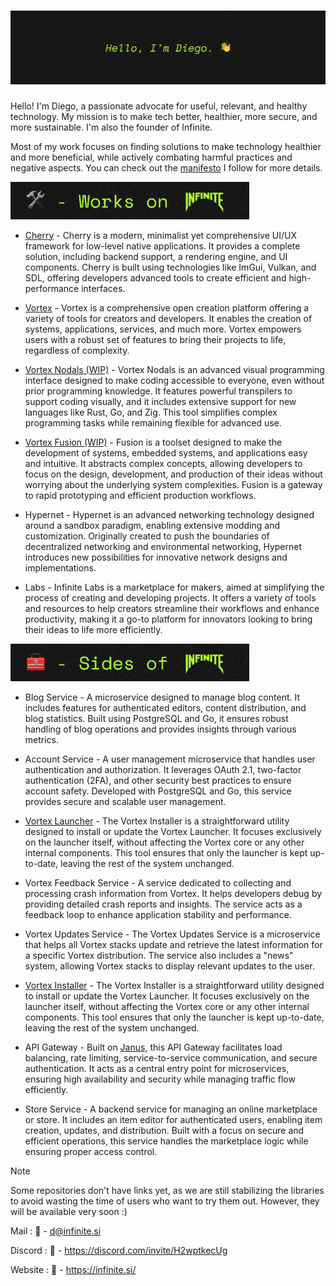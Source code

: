 <a href="https://infinite.si">
  <h1 align="center">
    <picture>
      <source media="(prefers-color-scheme: dark)" srcset="./assets/banner.png">
      <img height="" src="./assets/banner.png">
    </picture>
  </h1>
</a>

Hello! I'm Diego, a passionate advocate for useful, relevant, and healthy technology. My mission is to make tech better, healthier, more secure, and more sustainable. I'm also the founder of Infinite.

Most of my work focuses on finding solutions to make technology healthier and more beneficial, while actively combating harmful practices and negative aspects. You can check out the [manifesto](https://infinite.si/manifesto) I follow for more details.

<img height="60" src="./assets/works.png">


- [Cherry](https://github.com/infiniteHQ/Cherry) - Cherry is a modern, minimalist yet comprehensive UI/UX framework for low-level native applications. It provides a complete solution, including backend support, a rendering engine, and UI components. Cherry is built using technologies like ImGui, Vulkan, and SDL, offering developers advanced tools to create efficient and high-performance interfaces.

- [Vortex](https://github.com/infiniteHQ/Vortex) - Vortex is a comprehensive open creation platform offering a variety of tools for creators and developers. It enables the creation of systems, applications, services, and much more. Vortex empowers users with a robust set of features to bring their projects to life, regardless of complexity.

- [Vortex Nodals (WIP)](https://github.com/infiniteHQ/Vortex) - Vortex Nodals is an advanced visual programming interface designed to make coding accessible to everyone, even without prior programming knowledge. It features powerful transpilers to support coding visually, and it includes extensive support for new languages like Rust, Go, and Zig. This tool simplifies complex programming tasks while remaining flexible for advanced use.

- [Vortex Fusion (WIP)](https://github.com/infiniteHQ/Vortex) - Fusion is a toolset designed to make the development of systems, embedded systems, and applications easy and intuitive. It abstracts complex concepts, allowing developers to focus on the design, development, and production of their ideas without worrying about the underlying system complexities. Fusion is a gateway to rapid prototyping and efficient production workflows.

- Hypernet - Hypernet is an advanced networking technology designed around a sandbox paradigm, enabling extensive modding and customization. Originally created to push the boundaries of decentralized networking and environmental networking, Hypernet introduces new possibilities for innovative network designs and implementations.

- Labs - Infinite Labs is a marketplace for makers, aimed at simplifying the process of creating and developing projects. It offers a variety of tools and resources to help creators streamline their workflows and enhance productivity, making it a go-to platform for innovators looking to bring their ideas to life more efficiently.


<img height="60" src="./assets/sides.png">

- Blog Service - A microservice designed to manage blog content. It includes features for authenticated editors, content distribution, and blog statistics. Built using PostgreSQL and Go, it ensures robust handling of blog operations and provides insights through various metrics.

- Account Service - A user management microservice that handles user authentication and authorization. It leverages OAuth 2.1, two-factor authentication (2FA), and other security best practices to ensure account safety. Developed with PostgreSQL and Go, this service provides secure and scalable user management.

- [Vortex Launcher](https://github.com/infiniteHQ/VortexLauncher) - The Vortex Installer is a straightforward utility designed to install or update the Vortex Launcher. It focuses exclusively on the launcher itself, without affecting the Vortex core or any other internal components. This tool ensures that only the launcher is kept up-to-date, leaving the rest of the system unchanged.

- Vortex Feedback Service - A service dedicated to collecting and processing crash information from Vortex. It helps developers debug by providing detailed crash reports and insights. The service acts as a feedback loop to enhance application stability and performance.
  
- Vortex Updates Service - The Vortex Updates Service is a microservice that helps all Vortex stacks update and retrieve the latest information for a specific Vortex distribution. The service also includes a "news" system, allowing Vortex stacks to display relevant updates to the user.
  
- [Vortex Installer](https://github.com/infiniteHQ/VortexInstaller) - The Vortex Installer is a straightforward utility designed to install or update the Vortex Launcher. It focuses exclusively on the launcher itself, without affecting the Vortex core or any other internal components. This tool ensures that only the launcher is kept up-to-date, leaving the rest of the system unchanged.

- API Gateway - Built on [Janus](https://github.com/motiv-labs/janus), this API Gateway facilitates load balancing, rate limiting, service-to-service communication, and secure authentication. It acts as a central entry point for microservices, ensuring high availability and security while managing traffic flow efficiently.

- Store Service - A backend service for managing an online marketplace or store. It includes an item editor for authenticated users, enabling item creation, updates, and distribution. Built with a focus on secure and efficient operations, this service handles the marketplace logic while ensuring proper access control.

> [!NOTE]  
> Some repositories don't have links yet, as we are still stabilizing the libraries to avoid wasting the time of users who want to try them out. However, they will be available very soon :)

Mail : 📧 - d@infinite.si

Discord : 📧 - https://discord.com/invite/H2wptkecUg

Website : 📧 - https://infinite.si/
